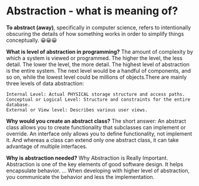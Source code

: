 # Abstraction - what is meaning of?


**To abstract (away)**, specifically in computer science, refers to intentionally obscuring the details of how something works in order to simplify things conceptually. 😀😀😀

**What is level of abstraction in programming?**
The amount of complexity by which a system is viewed or programmed. The higher the level, the less detail. The lower the level, the more detail. The highest level of abstraction is the entire system. The next level would be a handful of components, and so on, while the lowest level could be millions of objects.There are mainly three levels of data abstraction:

    Internal Level: Actual PHYSICAL storage structure and access paths.
    Conceptual or Logical Level: Structure and constraints for the entire database.
    External or View level: Describes various user views.

**Why would you create an abstract class?**
The short answer: An abstract class allows you to create functionality that subclasses can implement or override. An interface only allows you to define functionality, not implement it. And whereas a class can extend only one abstract class, it can take advantage of multiple interfaces.

**Why is abstraction needed?**
Why Abstraction is Really Important. Abstraction is one of the key elements of good software design. It helps encapsulate behavior. ... When developing with higher level of abstraction, you communicate the behavior and less the implementation.